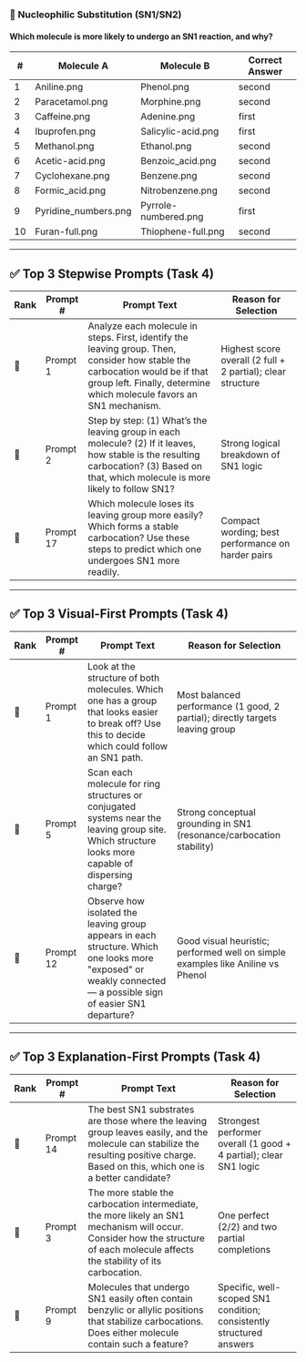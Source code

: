 ### 🥉 Nucleophilic Substitution (SN1/SN2)

#### Which molecule is more likely to undergo an SN1 reaction, and why?

| # | Molecule A             | Molecule B           | Correct Answer |
|------|------------------------|----------------------|----------------|
| 1    | Aniline.png            | Phenol.png           | second         |
| 2    | Paracetamol.png        | Morphine.png         | second         |
| 3    | Caffeine.png           | Adenine.png          | first          |
| 4    | Ibuprofen.png          | Salicylic-acid.png   | first          |
| 5    | Methanol.png           | Ethanol.png          | second         |
| 6    | Acetic-acid.png        | Benzoic_acid.png     | second         |
| 7    | Cyclohexane.png        | Benzene.png          | second         |
| 8    | Formic_acid.png        | Nitrobenzene.png     | second         |
| 9    | Pyridine_numbers.png   | Pyrrole-numbered.png | first          |
| 10   | Furan-full.png         | Thiophene-full.png   | second         |

---

## ✅ Top 3 Stepwise Prompts (Task 4)

| Rank | Prompt # | Prompt Text                                                                                                                           | Reason for Selection                             |
|------|----------|----------------------------------------------------------------------------------------------------------------------------------------|--------------------------------------------------|
| 🥇   | Prompt 1 | Analyze each molecule in steps. First, identify the leaving group. Then, consider how stable the carbocation would be if that group left. Finally, determine which molecule favors an SN1 mechanism. | Highest score overall (2 full + 2 partial); clear structure |
| 🥈   | Prompt 2 | Step by step: (1) What’s the leaving group in each molecule? (2) If it leaves, how stable is the resulting carbocation? (3) Based on that, which molecule is more likely to follow SN1? | Strong logical breakdown of SN1 logic            |
| 🥉   | Prompt 17 | Which molecule loses its leaving group more easily? Which forms a stable carbocation? Use these steps to predict which one undergoes SN1 more readily. | Compact wording; best performance on harder pairs |

---

## ✅ Top 3 Visual-First Prompts (Task 4)

| Rank | Prompt # | Prompt Text                                                                                                                              | Reason for Selection                              |
|------|----------|-------------------------------------------------------------------------------------------------------------------------------------------|---------------------------------------------------|
| 🥇   | Prompt 1 | Look at the structure of both molecules. Which one has a group that looks easier to break off? Use this to decide which could follow an SN1 path. | Most balanced performance (1 good, 2 partial); directly targets leaving group |
| 🥈   | Prompt 5 | Scan each molecule for ring structures or conjugated systems near the leaving group site. Which structure looks more capable of dispersing charge? | Strong conceptual grounding in SN1 (resonance/carbocation stability) |
| 🥉   | Prompt 12 | Observe how isolated the leaving group appears in each structure. Which one looks more "exposed" or weakly connected — a possible sign of easier SN1 departure? | Good visual heuristic; performed well on simple examples like Aniline vs Phenol |

---

## ✅ Top 3 Explanation-First Prompts (Task 4)

| Rank | Prompt # | Prompt Text                                                                                                                              | Reason for Selection                              |
|------|----------|-------------------------------------------------------------------------------------------------------------------------------------------|---------------------------------------------------|
| 🥇   | Prompt 14 | The best SN1 substrates are those where the leaving group leaves easily, and the molecule can stabilize the resulting positive charge. Based on this, which one is a better candidate? | Strongest performer overall (1 good + 4 partial); clear SN1 logic |
| 🥈   | Prompt 3  | The more stable the carbocation intermediate, the more likely an SN1 mechanism will occur. Consider how the structure of each molecule affects the stability of its carbocation. | One perfect (2/2) and two partial completions     |
| 🥉   | Prompt 9  | Molecules that undergo SN1 easily often contain benzylic or allylic positions that stabilize carbocations. Does either molecule contain such a feature? | Specific, well-scoped SN1 condition; consistently structured answers |


